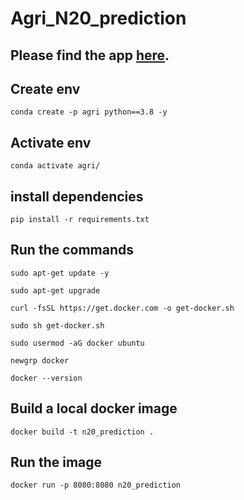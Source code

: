 # Agri_N20_prediction

## Please find the app [here](https://agri-n20-prediction.streamlit.app/).


## Create env
`conda create -p agri python==3.8 -y`

## Activate env
`conda activate agri/`

## install dependencies
`pip install -r requirements.txt`

## Run the commands
 
`sudo apt-get update -y`

`sudo apt-get upgrade`

`curl -fsSL https://get.docker.com -o get-docker.sh`

`sudo sh get-docker.sh`

`sudo usermod -aG docker ubuntu`

`newgrp docker`

`docker --version`

## Build a local docker image
`docker build -t n20_prediction .`

## Run the image
`docker run -p 8080:8080 n20_prediction`

